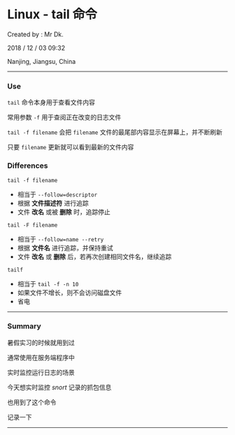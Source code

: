 # Linux - tail 命令

Created by : Mr Dk.

2018 / 12 / 03 09:32

Nanjing, Jiangsu, China

---

### Use

`tail` 命令本身用于查看文件内容

常用参数 `-f` 用于查阅正在改变的日志文件

`tail -f filename` 会把 `filename` 文件的最尾部内容显示在屏幕上，并不断刷新

只要 `filename` 更新就可以看到最新的文件内容

### Differences

`tail -f filename` 

* 相当于 `--follow=descriptor`
* 根据 __文件描述符__ 进行追踪
* 文件 __改名__ 或被 __删除__ 时，追踪停止

`tail -F filename`

* 相当于 `--follow=name --retry`
* 根据 __文件名__ 进行追踪，并保持重试
* 文件 __改名__ 或 __删除__ 后，若再次创建相同文件名，继续追踪

`tailf`

* 相当于 `tail -f -n 10`
* 如果文件不增长，则不会访问磁盘文件
* 省电

---

### Summary

暑假实习的时候就用到过

通常使用在服务端程序中

实时监控运行日志的场景

今天想实时监控 _snort_ 记录的抓包信息

也用到了这个命令

记录一下

---

